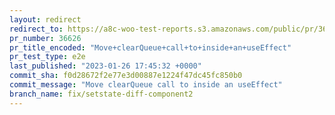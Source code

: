 ```yaml
---
layout: redirect
redirect_to: https://a8c-woo-test-reports.s3.amazonaws.com/public/pr/36626/e2e/index.html
pr_number: 36626
pr_title_encoded: "Move+clearQueue+call+to+inside+an+useEffect"
pr_test_type: e2e
last_published: "2023-01-26 17:45:32 +0000"
commit_sha: f0d28672f2e77e3d00887e1224f47dc45fc850b0
commit_message: "Move clearQueue call to inside an useEffect"
branch_name: fix/setstate-diff-component2
---
```


